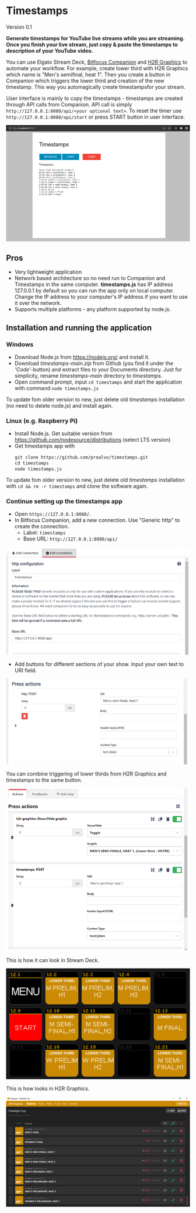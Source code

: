 # Timestamps
Version 0.1

**Generate timestamps for YouTube live streams while you are streaming. Once you finish your live stream, just copy & paste the timestamps to description of your YouTube video.**

You can use Elgato Stream Deck, [Bitfocus Companion](https://bitfocus.io/companion) and [H2R Graphics](https://h2r.graphics/) to automate your workflow. For example, create lower third with H2R Graphics which name is "Men's semifinal, heat 1". Then you create a button in Companion which triggers the lower third and creation of the new timestamp. This way you automagically create timestampsfor your stream.

User interface is mainly to copy the timestamps - timestamps are created through API calls from Companion. API call is simply `http://127.0.0.1:8080/api/<your optional text>`. To reset the timer use `http://127.0.0.1:8080/api/start` or press START button in user interface.

![User interface is very simple as content is created through the API](https://github.com/proalvo/timestamps/blob/main/images/timestamps.png)

## Pros
- Very lightweight application
- Network based architecture so no need run to Companion and Timestamps in the same computer. **timestamps.js** has IP address 127.0.0.1 by default so you can run the app only on local computer. Change the IP address to your computer's IP address if you want to use it over the network.
- Supports multiple platforms - any platform supported by node.js.

## Installation and running the application

### Windows
- Download Node.js from https://nodejs.org/ and install it.
- Download _timestamps-main.zip_ from Github (you find it under the _'Code'_-button) and extract files to your Documents directory. Just for simplicity, rename _timestamps-main_ directory to _timestamps_.
- Open command prompt, input `cd timestamps` and start the application with command `node timestamps.js`

To update fom older version to new, just delete old _timestamps_ installation (no need to delete node.js) and install again.
### Linux (e.g. Raspberry Pi)
- Install Node.js. Get suitable version from https://github.com/nodesource/distributions (select LTS version)
- Get timestamps app with
  ```
  git clone https://github.com/proalvo/timestamps.git
  cd timestamps
  node timestamps.js
  ```
To update fom older version to new, just delete old _timestamps_ installation with `cd && rm -r timestamps` and clone the software again. 

### Continue setting up the timestamps app  
- Open `https://127.0.0.1:8080/`. 
- In Bitfocus Companion, add a new connection. Use "Generic http" to create the connection.
  - Label: `timestamps`
  - Base URL: `http://127.0.0.1:8080/api/` 
 
![connecting companion to timestamps](https://github.com/proalvo/timestamps/blob/main/images/companion-http-connection.png)
    
- Add buttons for different sections of your show. Input your own text to URI field. 

![companion button settings](https://github.com/proalvo/timestamps/blob/main/images/companion-press-action.png)

You can combine triggering of lower thirds from H2R Graphics and timestamps to the same button.

![combined action](https://github.com/proalvo/timestamps/blob/main/images/companion-press-action-h2r.png)

This is how it can look in Stream Deck.

![this is how looks on Stream Deck](https://github.com/proalvo/timestamps/blob/main/images/companion-buttons.png)

This is how looks in H2R Graphics.

![This is how looks in H2R Graphics](https://github.com/proalvo/timestamps/blob/main/images/h2r-graphics-lower-3rds.PNG)
